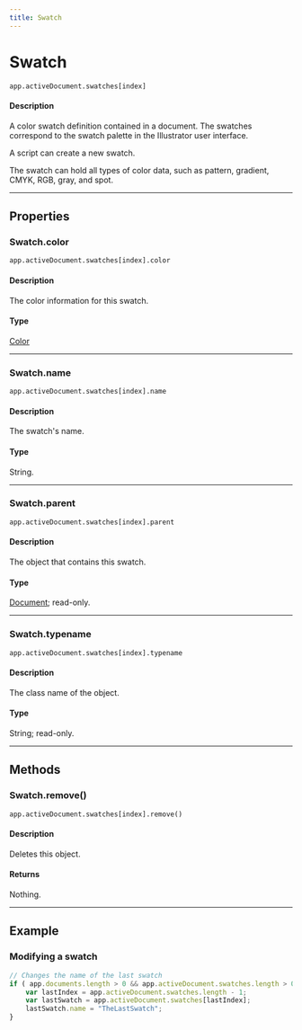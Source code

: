 ```yaml
---
title: Swatch
---
```

# Swatch

`app.activeDocument.swatches[index]`

#### Description

A color swatch definition contained in a document. The swatches correspond to the swatch palette in the Illustrator user interface.

A script can create a new swatch.

The swatch can hold all types of color data, such as pattern, gradient, CMYK, RGB, gray, and spot.

---

## Properties

### Swatch.color

`app.activeDocument.swatches[index].color`

#### Description

The color information for this swatch.

#### Type

[Color](.././Color)

---

### Swatch.name

`app.activeDocument.swatches[index].name`

#### Description

The swatch's name.

#### Type

String.

---

### Swatch.parent

`app.activeDocument.swatches[index].parent`

#### Description

The object that contains this swatch.

#### Type

[Document](.././Document); read-only.

---

### Swatch.typename

`app.activeDocument.swatches[index].typename`

#### Description

The class name of the object.

#### Type

String; read-only.

---

## Methods

### Swatch.remove()

`app.activeDocument.swatches[index].remove()`

#### Description

Deletes this object.

#### Returns

Nothing.

---

## Example

### Modifying a swatch

```javascript
// Changes the name of the last swatch
if ( app.documents.length > 0 && app.activeDocument.swatches.length > 0 ) {
    var lastIndex = app.activeDocument.swatches.length - 1;
    var lastSwatch = app.activeDocument.swatches[lastIndex];
    lastSwatch.name = "TheLastSwatch";
}
```
